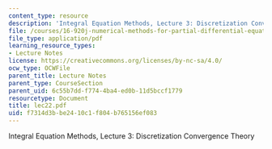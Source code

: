 ```yaml
---
content_type: resource
description: 'Integral Equation Methods, Lecture 3: Discretization Convergence Theory'
file: /courses/16-920j-numerical-methods-for-partial-differential-equations-sma-5212-spring-2003/f7314d3bbe2410c1f804b765156ef083_lec22.pdf
file_type: application/pdf
learning_resource_types:
- Lecture Notes
license: https://creativecommons.org/licenses/by-nc-sa/4.0/
ocw_type: OCWFile
parent_title: Lecture Notes
parent_type: CourseSection
parent_uid: 6c55b7dd-f774-4ba4-ed0b-11d5bccf1779
resourcetype: Document
title: lec22.pdf
uid: f7314d3b-be24-10c1-f804-b765156ef083
---
```

Integral Equation Methods, Lecture 3: Discretization Convergence Theory